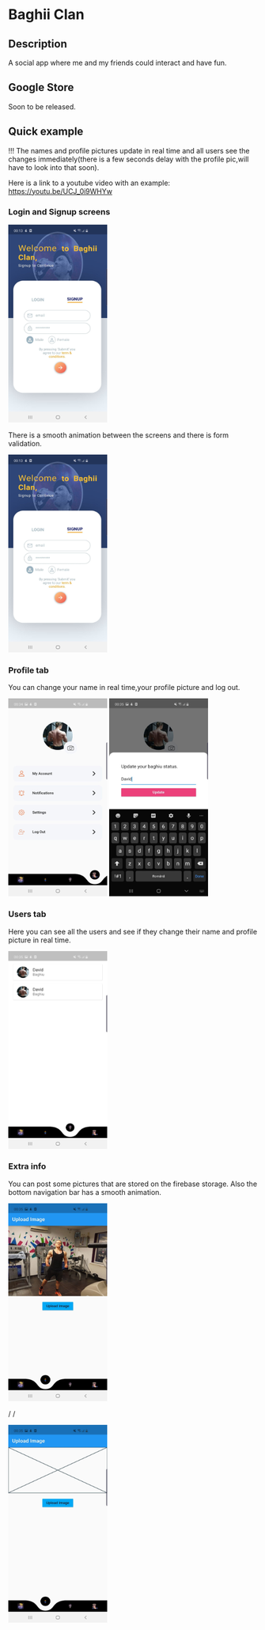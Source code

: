 # Baghii Clan

## Description

A social app where me and my friends could interact and have fun.

## Google Store

Soon to be released.

## Quick example 

!!! The names and profile pictures update in real time and all users see the changes immediately(there is a few seconds delay with the profile pic,will have to look into that soon).

Here is a link to a youtube video with an example: https://youtu.be/UCJ_0i9WHYw


### Login and Signup screens


<img src="192336139_3626302504140331_1132200005808792351_n.jpg" width="200" height="400">


There is a smooth animation between the screens and there is form validation.

<img src="192336139_3626302504140331_1132200005808792351_n.jpg" width="200" height="400">


### Profile tab

You can change your name in real time,your profile picture and log out.

<img src="User_Profile_UI.jpg" width="200" height="400">

<img src="Settings_Tab.jpg" width="200" height="400">

### Users tab

Here you can see all the users and see if they change their name and profile picture in real time.


<img src="Users_Tab.jpg" width="200" height="400">

### Extra info 

You can post some pictures that are stored on the firebase storage.
Also the bottom navigation bar has a smooth animation.


<img src="Upload_To_Firebase.jpg" width="200" height="400">

/ 
/

<img src="post.jpg" width="200" height="400">


